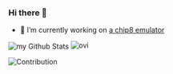 ### Hi there 👋

- 🔭 I’m currently working on [a chip8 emulator](https://github.com/icebarf/dy-chip8-reborn/)

<img align="center" src="https://github-readme-stats.vercel.app/api?username=icebarf&include_all_commits=true&count_private=false&show_icons=true&line_height=20&title_color=E06C75&icon_color=61AFEF&text_color=A1A1A1&bg_color=0,000000,282c34" alt="my Github Stats"/>

<img src="https://github-readme-stats.vercel.app/api/top-langs?username=icebarf&show_icons=true&locale=en&layout=compact&theme=radical" alt="ovi" />

![Contribution](https://activity-graph.herokuapp.com/graph?username=icebarf&theme=gotham&hide_border=false&area=false)

<!--
**icebarf/icebarf** is a ✨ _special_ ✨ repository because its `README.md` (this file) appears on your GitHub profile.

Here are some ideas to get you started:

- 🔭 I’m currently working on ...
- 🌱 I’m currently learning ...
- 👯 I’m looking to collaborate on ...
- 🤔 I’m looking for help with ...
- 💬 Ask me about ...
- 📫 How to reach me: ...
- 😄 Pronouns: ...
- ⚡ Fun fact: ...
-->
